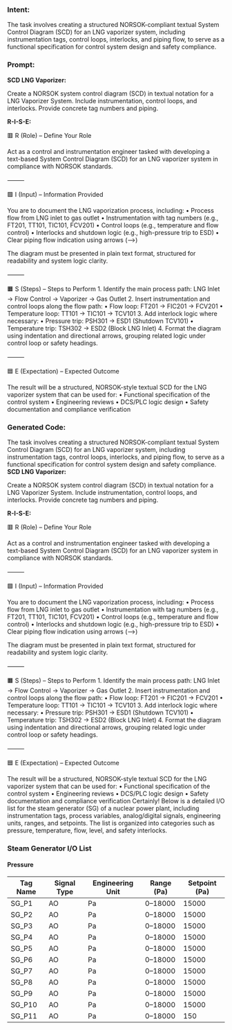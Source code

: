 ### Intent:
The task involves creating a structured NORSOK-compliant textual System Control Diagram (SCD) for an LNG vaporizer system, including instrumentation tags, control loops, interlocks, and piping flow, to serve as a functional specification for control system design and safety compliance.

### Prompt:
**SCD LNG Vaporizer:**

Create a NORSOK system control diagram (SCD) in textual notation for a LNG Vaporizer System. Include instrumentation, control loops, and interlocks. Provide concrete tag numbers and piping.

**R-I-S-E:**

🟥 R (Role) – Define Your Role

Act as a control and instrumentation engineer tasked with developing a text-based System Control Diagram (SCD) for an LNG vaporizer system in compliance with NORSOK standards.

⸻

🟩 I (Input) – Information Provided

You are to document the LNG vaporization process, including:
	•	Process flow from LNG inlet to gas outlet
	•	Instrumentation with tag numbers (e.g., FT201, TT101, TIC101, FCV201)
	•	Control loops (e.g., temperature and flow control)
	•	Interlocks and shutdown logic (e.g., high-pressure trip to ESD)
	•	Clear piping flow indication using arrows (-->)

The diagram must be presented in plain text format, structured for readability and system logic clarity.

⸻

🟧 S (Steps) – Steps to Perform
	1.	Identify the main process path:
LNG Inlet → Flow Control → Vaporizer → Gas Outlet
	2.	Insert instrumentation and control loops along the flow path:
	•	Flow loop: FT201 → FIC201 → FCV201
	•	Temperature loop: TT101 → TIC101 → TCV101
	3.	Add interlock logic where necessary:
	•	Pressure trip: PSH301 → ESD1 (Shutdown TCV101)
	•	Temperature trip: TSH302 → ESD2 (Block LNG Inlet)
	4.	Format the diagram using indentation and directional arrows, grouping related logic under control loop or safety headings.

⸻

🟦 E (Expectation) – Expected Outcome

The result will be a structured, NORSOK-style textual SCD for the LNG vaporizer system that can be used for:
	•	Functional specification of the control system
	•	Engineering reviews
	•	DCS/PLC logic design
	•	Safety documentation and compliance verification

### Generated Code:
The task involves creating a structured NORSOK-compliant textual System Control Diagram (SCD) for an LNG vaporizer system, including instrumentation tags, control loops, interlocks, and piping flow, to serve as a functional specification for control system design and safety compliance.
**SCD LNG Vaporizer:**

Create a NORSOK system control diagram (SCD) in textual notation for a LNG Vaporizer System. Include instrumentation, control loops, and interlocks. Provide concrete tag numbers and piping.

**R-I-S-E:**

🟥 R (Role) – Define Your Role

Act as a control and instrumentation engineer tasked with developing a text-based System Control Diagram (SCD) for an LNG vaporizer system in compliance with NORSOK standards.

⸻

🟩 I (Input) – Information Provided

You are to document the LNG vaporization process, including:
	•	Process flow from LNG inlet to gas outlet
	•	Instrumentation with tag numbers (e.g., FT201, TT101, TIC101, FCV201)
	•	Control loops (e.g., temperature and flow control)
	•	Interlocks and shutdown logic (e.g., high-pressure trip to ESD)
	•	Clear piping flow indication using arrows (-->)

The diagram must be presented in plain text format, structured for readability and system logic clarity.

⸻

🟧 S (Steps) – Steps to Perform
	1.	Identify the main process path:
LNG Inlet → Flow Control → Vaporizer → Gas Outlet
	2.	Insert instrumentation and control loops along the flow path:
	•	Flow loop: FT201 → FIC201 → FCV201
	•	Temperature loop: TT101 → TIC101 → TCV101
	3.	Add interlock logic where necessary:
	•	Pressure trip: PSH301 → ESD1 (Shutdown TCV101)
	•	Temperature trip: TSH302 → ESD2 (Block LNG Inlet)
	4.	Format the diagram using indentation and directional arrows, grouping related logic under control loop or safety headings.

⸻

🟦 E (Expectation) – Expected Outcome

The result will be a structured, NORSOK-style textual SCD for the LNG vaporizer system that can be used for:
	•	Functional specification of the control system
	•	Engineering reviews
	•	DCS/PLC logic design
	•	Safety documentation and compliance verification
Certainly! Below is a detailed I/O list for the steam generator (SG) of a nuclear power plant, including instrumentation tags, process variables, analog/digital signals, engineering units, ranges, and setpoints. The list is organized into categories such as pressure, temperature, flow, level, and safety interlocks.

### Steam Generator I/O List

#### Pressure

| Tag Name                  | Signal Type | Engineering Unit | Range (Pa) | Setpoint (Pa) |
|---------------------------|-------------|------------------|-------------|---------------|
| SG_P1                     | AO          | Pa               | 0–18000     | 15000         |
| SG_P2                     | AO          | Pa               | 0–18000     | 15000         |
| SG_P3                     | AO          | Pa               | 0–18000     | 15000         |
| SG_P4                     | AO          | Pa               | 0–18000     | 15000         |
| SG_P5                     | AO          | Pa               | 0–18000     | 15000         |
| SG_P6                     | AO          | Pa               | 0–18000     | 15000         |
| SG_P7                     | AO          | Pa               | 0–18000     | 15000         |
| SG_P8                     | AO          | Pa               | 0–18000     | 15000         |
| SG_P9                     | AO          | Pa               | 0–18000     | 15000         |
| SG_P10                    | AO          | Pa               | 0–18000     | 15000         |
| SG_P11                    | AO          | Pa               | 0–18000     | 150
